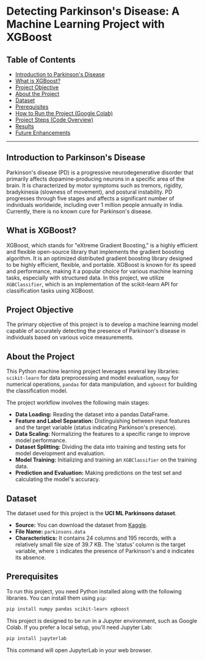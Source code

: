 # Detecting Parkinson's Disease: A Machine Learning Project with XGBoost

## Table of Contents

* [Introduction to Parkinson's Disease](#introduction-to-parkinsons-disease)
* [What is XGBoost?](#what-is-xgboost)
* [Project Objective](#project-objective)
* [About the Project](#about-the-project)
* [Dataset](#dataset)
* [Prerequisites](#prerequisites)
* [How to Run the Project (Google Colab)](#how-to-run-the-project-google-colab)
* [Project Steps (Code Overview)](#project-steps-code-overview)
* [Results](#results)
* [Future Enhancements](#future-enhancements)

---

## Introduction to Parkinson's Disease

Parkinson's disease (PD) is a progressive neurodegenerative disorder that primarily affects dopamine-producing neurons in a specific area of the brain. It is characterized by motor symptoms such as tremors, rigidity, bradykinesia (slowness of movement), and postural instability. PD progresses through five stages and affects a significant number of individuals worldwide, including over 1 million people annually in India. Currently, there is no known cure for Parkinson's disease.

## What is XGBoost?

XGBoost, which stands for "eXtreme Gradient Boosting," is a highly efficient and flexible open-source library that implements the gradient boosting algorithm. It is an optimized distributed gradient boosting library designed to be highly efficient, flexible, and portable. XGBoost is known for its speed and performance, making it a popular choice for various machine learning tasks, especially with structured data. In this project, we utilize `XGBClassifier`, which is an implementation of the scikit-learn API for classification tasks using XGBoost.

## Project Objective

The primary objective of this project is to develop a machine learning model capable of accurately detecting the presence of Parkinson's disease in individuals based on various voice measurements.

## About the Project

This Python machine learning project leverages several key libraries: `scikit-learn` for data preprocessing and model evaluation, `numpy` for numerical operations, `pandas` for data manipulation, and `xgboost` for building the classification model.

The project workflow involves the following main stages:

* **Data Loading:** Reading the dataset into a pandas DataFrame.
* **Feature and Label Separation:** Distinguishing between input features and the target variable (status indicating Parkinson's presence).
* **Data Scaling:** Normalizing the features to a specific range to improve model performance.
* **Dataset Splitting:** Dividing the data into training and testing sets for model development and evaluation.
* **Model Training:** Initializing and training an `XGBClassifier` on the training data.
* **Prediction and Evaluation:** Making predictions on the test set and calculating the model's accuracy.

## Dataset

The dataset used for this project is the **UCI ML Parkinsons dataset**.

* **Source:** You can download the dataset from [Kaggle](https://www.kaggle.com/datasets/shashwatwork/parkinsons-disease-detection).
* **File Name:** `parkinsons.data`
* **Characteristics:** It contains 24 columns and 195 records, with a relatively small file size of 39.7 KB. The 'status' column is the target variable, where `1` indicates the presence of Parkinson's and `0` indicates its absence.

## Prerequisites

To run this project, you need Python installed along with the following libraries. You can install them using `pip`:

```bash
pip install numpy pandas scikit-learn xgboost

```
This project is designed to be run in a Jupyter environment, such as Google Colab. If you prefer a local setup, you'll need Jupyter Lab:
```bash
pip install jupyterlab
```
This command will open JupyterLab in your web browser.
